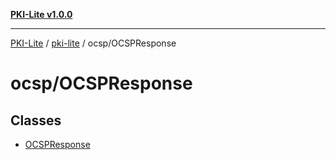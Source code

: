 [**PKI-Lite v1.0.0**](../../../README.md)

---

[PKI-Lite](../../../README.md) / [pki-lite](../../README.md) / ocsp/OCSPResponse

# ocsp/OCSPResponse

## Classes

- [OCSPResponse](classes/OCSPResponse.md)
